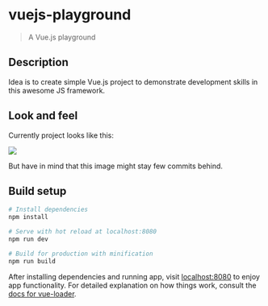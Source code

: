 # vuejs-playground
> A Vue.js playground

## Description

Idea is to create simple Vue.js project to demonstrate development skills in this awesome JS framework.

## Look and feel

Currently project looks like this:

![][screenshot-small]

But have in mind that this image might stay few commits behind.

## Build setup

``` bash
# Install dependencies
npm install

# Serve with hot reload at localhost:8080
npm run dev

# Build for production with minification
npm run build
```

After installing dependencies and running app, visit [localhost:8080] to enjoy app functionality. For detailed explanation on how things work, consult the [docs for vue-loader].

[localhost:8080]: http://localhost:8080
[docs for vue-loader]: http://vuejs.github.io/vue-loader
[screenshot-small]: _extras/screenshots/screenshot-small.png
